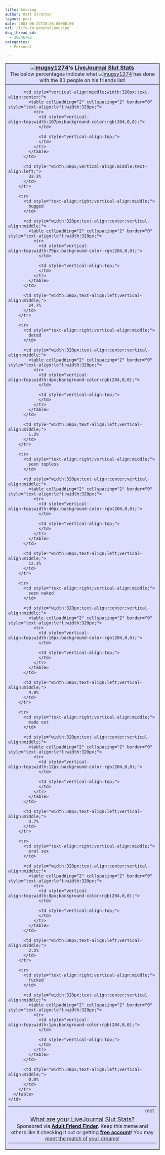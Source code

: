 ```yaml
---
title: Amusing
author: Matt Stratton
layout: post
date: 2003-06-24T10:56:00+00:00
url: /life-in-general/amusing
dsq_thread_id:
  - 28246762
categories:
  - Personal

---
```

<table cellpadding="2" cellspacing="0" border="1" style="text-align:left;width:500px;" bgcolor="#ddddff">
  <tr align="center">
    <td style="vertical-align:top;">
      <span style="font-weight:bold;"><font size="+1"><a href="http://www.livejournal.com/users/mugsy1274"><img src="http://stat.livejournal.com/img/userinfo.gif" border="0" />mugsy1274</a>&#8216;s <a href="http://euthanize.us/memes/lj-slut-meme/">LiveJournal Slut Stats</a></font></span><br /> The below percentages indicate what <a href="http://www.livejournal.com/users/mugsy1274"><img src="http://stat.livejournal.com/img/userinfo.gif" border="0" />mugsy1274</a> has done with the 81 people on his friends list!
    </td>
  </tr>
  
  <tr>
    <td style="vertical-align:top;">
      <table cellpadding="2" cellspacing="2" border="0" style="text-align:left;width:100%;">
        <tr>
          <td style="text-align:right;vertical-align:middle;">
            met
          </td>
          
          <td style="vertical-align:middle;width:320px;text-align:center;">
            <table cellpadding="2" cellspacing="2" border="0" style="text-align:left;width:320px;">
              <tr>
                <td style="vertical-align:top;width:107px;background-color:rgb(204,0,0);">
                </td>
                
                <td style="vertical-align:top;">
                </td>
              </tr>
            </table>
          </td>
          
          <td style="width:50px;vertical-align:middle;text-align:left;">
            33.3%
          </td>
        </tr>
        
        <tr>
          <td style="text-align:right;vertical-align:middle;">
            hugged
          </td>
          
          <td style="width:320px;text-align:center;vertical-align:middle;">
            <table cellpadding="2" cellspacing="2" border="0" style="text-align:left;width:320px;">
              <tr>
                <td style="vertical-align:top;width:79px;background-color:rgb(204,0,0);">
                </td>
                
                <td style="vertical-align:top;">
                </td>
              </tr>
            </table>
          </td>
          
          <td style="width:50px;text-align:left;vertical-align:middle;">
            24.7%
          </td>
        </tr>
        
        <tr>
          <td style="text-align:right;vertical-align:middle;">
            dated
          </td>
          
          <td style="width:320px;text-align:center;vertical-align:middle;">
            <table cellpadding="2" cellspacing="2" border="0" style="text-align:left;width:320px;">
              <tr>
                <td style="vertical-align:top;width:4px;background-color:rgb(204,0,0);">
                </td>
                
                <td style="vertical-align:top;">
                </td>
              </tr>
            </table>
          </td>
          
          <td style="width:50px;text-align:left;vertical-align:middle;">
            1.2%
          </td>
        </tr>
        
        <tr>
          <td style="text-align:right;vertical-align:middle;">
            seen topless
          </td>
          
          <td style="width:320px;text-align:center;vertical-align:middle;">
            <table cellpadding="2" cellspacing="2" border="0" style="text-align:left;width:320px;">
              <tr>
                <td style="vertical-align:top;width:40px;background-color:rgb(204,0,0);">
                </td>
                
                <td style="vertical-align:top;">
                </td>
              </tr>
            </table>
          </td>
          
          <td style="width:50px;text-align:left;vertical-align:middle;">
            12.3%
          </td>
        </tr>
        
        <tr>
          <td style="text-align:right;vertical-align:middle;">
            seen naked
          </td>
          
          <td style="width:320px;text-align:center;vertical-align:middle;">
            <table cellpadding="2" cellspacing="2" border="0" style="text-align:left;width:320px;">
              <tr>
                <td style="vertical-align:top;width:16px;background-color:rgb(204,0,0);">
                </td>
                
                <td style="vertical-align:top;">
                </td>
              </tr>
            </table>
          </td>
          
          <td style="width:50px;text-align:left;vertical-align:middle;">
            4.9%
          </td>
        </tr>
        
        <tr>
          <td style="text-align:right;vertical-align:middle;">
            made out
          </td>
          
          <td style="width:320px;text-align:center;vertical-align:middle;">
            <table cellpadding="2" cellspacing="2" border="0" style="text-align:left;width:320px;">
              <tr>
                <td style="vertical-align:top;width:12px;background-color:rgb(204,0,0);">
                </td>
                
                <td style="vertical-align:top;">
                </td>
              </tr>
            </table>
          </td>
          
          <td style="width:50px;text-align:left;vertical-align:middle;">
            3.7%
          </td>
        </tr>
        
        <tr>
          <td style="text-align:right;vertical-align:middle;">
            oral sex
          </td>
          
          <td style="width:320px;text-align:center;vertical-align:middle;">
            <table cellpadding="2" cellspacing="2" border="0" style="text-align:left;width:320px;">
              <tr>
                <td style="vertical-align:top;width:8px;background-color:rgb(204,0,0);">
                </td>
                
                <td style="vertical-align:top;">
                </td>
              </tr>
            </table>
          </td>
          
          <td style="width:50px;text-align:left;vertical-align:middle;">
            2.5%
          </td>
        </tr>
        
        <tr>
          <td style="text-align:right;vertical-align:middle;">
            fucked
          </td>
          
          <td style="width:320px;text-align:center;vertical-align:middle;">
            <table cellpadding="2" cellspacing="2" border="0" style="text-align:left;width:320px;">
              <tr>
                <td style="vertical-align:top;width:1px;background-color:rgb(204,0,0);">
                </td>
                
                <td style="vertical-align:top;">
                </td>
              </tr>
            </table>
          </td>
          
          <td style="width:50px;text-align:left;vertical-align:middle;">
            0.0%
          </td>
        </tr>
      </table>
    </td>
  </tr>
  
  <tr align="center">
    <td style="vertical-align:top;">
      <a href="http://euthanize.us/memes/lj-slut-meme/"><big>What are your LiveJournal Slut Stats?</big></a><br />Sponsored via <a href="http://adultfriendfinder.com/go/p47465c"><span style="font-weight:bold;">Adult Friend Finder</span></a>. Keep this meme and others like it checking it out or getting <a href="http://adultfriendfinder.com/go/p47465c"><span style="font-weight:bold;">free account</span></a>! You may <a href="http://adultfriendfinder.com/go/p47465c">meet the match of your dreams!</a>
    </td>
  </tr>
</table>